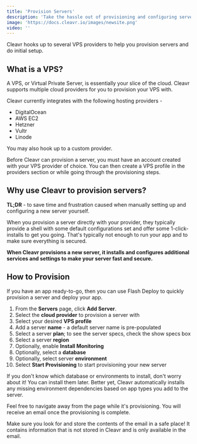 ```yaml
---
title: 'Provision Servers'
description: 'Take the hassle out of provisioning and configuring servers yourself. Cleavr makes it a breeze.'
image: 'https://docs.cleavr.io/images/newsite.png'
video: ''
---
```


Cleavr hooks up to several VPS providers to help you provision servers and do initial setup. 

## What is a VPS?
A VPS, or Virtual Private Server, is essentially your slice of the cloud. Cleavr supports multiple cloud providers for 
you to provision your VPS with. 

Cleavr currently integrates with the following hosting providers - 
- DigitalOcean
- AWS EC2
- Hetzner
- Vultr
- Linode

You may also hook up to a <nuxt-link to="/custom-servers">custom provider</nuxt-link>. 

<base-info>
Before Cleavr can provision a server, you must have an account created with your VPS provider of choice. You can then create a VPS profile
in the providers section or while going through the provisioning steps.  
</base-info>

## Why use Cleavr to provision servers? 

<base-point>
<b>TL;DR</b> - to save time and frustration caused when manually setting up and configuring a new server yourself. 
</base-point>

When you provision a server directly with your provider, they typically provide a shell with some default configurations set and offer
some 1-click-installs to get you going. That's typically not enough to run your app and to make sure everything is secured. 

**When Cleavr provisions a new server, it installs and configures additional services and settings to make your server fast and secure.**

## How to Provision

If you have an app ready-to-go, then you can use <nuxt-link to="/flash-deployments">Flash Deploy</nuxt-link> to quickly provision a server
and deploy your app. 

1. From the **Servers** page, click **Add Server**. 
2. Select the **cloud provider** to provision a server with
3. Select your desired **VPS profile**
4. Add a server **name** - a default server name is pre-populated
5. Select a server **plan**; to see the server specs, check the show specs box
6. Select a server **region**
7. Optionally, enable **Install Monitoring**
8. Optionally, select a **database**
9. Optionally, select server **environment**
10. Select **Start Provisioning** to start provisioning your new server

<base-info>
If you don't know which database or environments to install, don't worry about it! You can install them later. Better yet, 
Cleavr automatically installs any missing environment dependencies based on app types you add to the server. 
</base-info>

Feel free to navigate away from the page while it's provisioning. You will receive an email once the provisioning is complete. 

<base-alert>
Make sure you look for and store the contents of the email in a safe place! It contains information that is not stored in Cleavr and is 
only available in the email. 
</base-alert>
